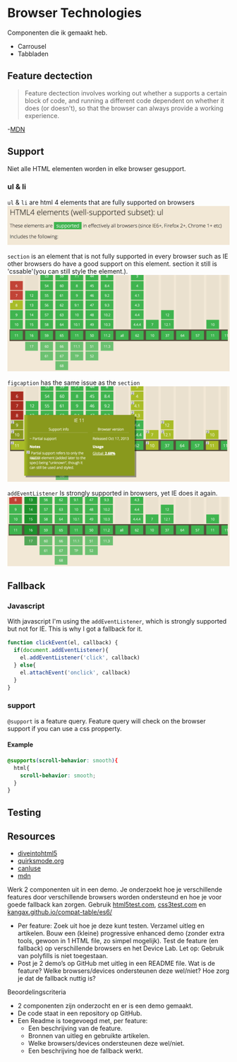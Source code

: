 # Browser Technologies
Componenten die ik gemaakt heb.
* Carrousel
* Tabbladen

## Feature dectection
> Feature dectection involves working out whether a supports a certain block of code, and running a different code dependent on whether it does (or doesn't), so that the browser can always provide a working experience.

-[MDN](https://developer.mozilla.org/en-US/docs/Learn/Tools_and_testing/Cross_browser_testing/Feature_detection)

## Support
Niet alle HTML elementen worden in elke browser gesupport.

### ul & li
`ul` & `li` are html 4 elements that are fully supported on browsers
![ul](images/ul.png)

`section` is an element that is not fully supported in every   browser such as IE other browsers do have a good support  on this element. section it still is 'cssable'(you can still  style the element.).
![section](images/section.png)

`figcaption` has the same issue as the `section`
![figcaption](images/figcaption.png)

`addEventListener` Is strongly supported in browsers, yet IE does it again.
![addEventListener](images/addevent.png)

## Fallback
### Javascript
With javascript I'm using the `addEventListener`, which is strongly supported but  not for IE. This is why I got a fallback for it.

```javascript
function clickEvent(el, callback) {
  if(document.addEventListener){
    el.addEventListener('click', callback)
  } else{
    el.attachEvent('onclick', callback)
  }
}
```
### support
`@support` is a feature query. Feature query will check on the browser  support if you can use a css propperty.

#### Example
```css
@supports(scroll-behavior: smooth){
  html{
    scroll-behavior: smooth;
  }
}
```
## Testing



## Resources
* [diveintohtml5](http://diveintohtml5.info/detect.html)
* [quirksmode.org](https://www.quirksmode.org/js/support.html)
* [canIuse](https://caniuse.com/)
* [mdn](https://developer.mozilla.org/en-US/docs/Web/CSS/@supports)


Werk 2 componenten uit in een demo. Je onderzoekt hoe je verschillende features door verschillende browsers worden ondersteund en hoe je voor goede fallback kan zorgen. Gebruik [html5test.com](https://html5test.com), [css3test.com](http://css3test.com) en [kangax.github.io/compat-table/es6/](https://kangax.github.io/compat-table/es6/)

- Per feature: Zoek uit hoe je deze kunt testen. Verzamel uitleg en artikelen. Bouw een (kleine) progressive enhanced demo (zonder extra tools, gewoon in 1 HTML file, zo simpel mogelijk). Test de feature (en fallback) op verschillende browsers en het Device Lab. Let op: Gebruik van polyfills is niet toegestaan.
- Post je 2 demo’s op GitHub met uitleg in een README file. Wat is de feature? Welke browsers/devices ondersteunen deze wel/niet? Hoe zorg je dat de fallback nuttig is?

Beoordelingscriteria
- 2 componenten zijn onderzocht en er is een demo gemaakt.
- De code staat in een repository op GitHub.
- Een Readme is toegevoegd met, per feature:
  -	Een beschrijving van de feature.
  - Bronnen van uitleg en gebruikte artikelen.
  -	Welke browsers/devices ondersteunen deze wel/niet.
  -	Een beschrijving hoe de fallback werkt.
